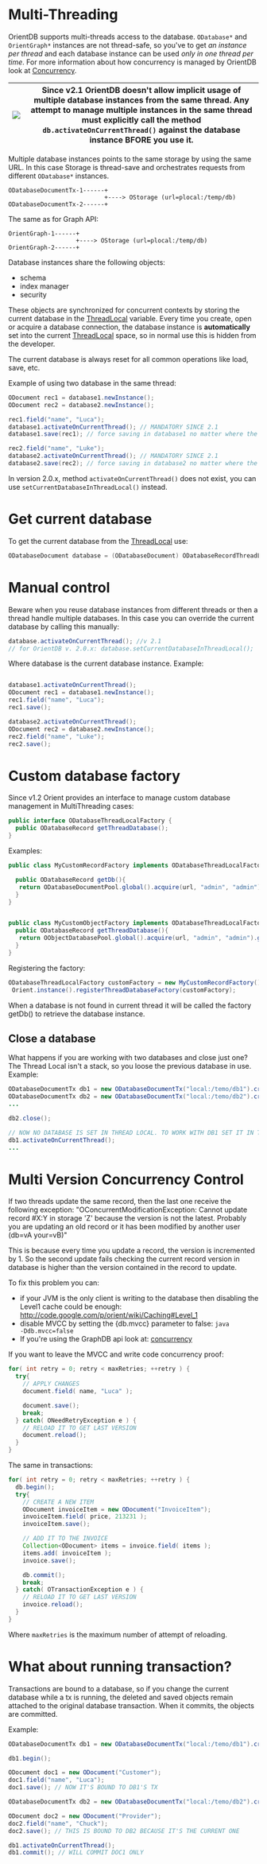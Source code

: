 # Multi-Threading

OrientDB supports multi-threads access to the database. `ODatabase*` and `OrientGraph*` instances are not thread-safe, so you've to get *an instance per thread* and each database instance can be used *only in one thread per time*. For more information about how concurrency is managed by OrientDB look at [Concurrency](Concurrency.md).

|![](images/warning.png)|Since v2.1 OrientDB doesn't allow implicit usage of multiple database instances from the same thread. Any attempt to manage multiple instances in the same thread must explicitly call the method `db.activateOnCurrentThread()` against the database instance BFORE you use it.|
|---|---|

Multiple database instances points to the same storage by using the same URL. In this case Storage is thread-save and orchestrates requests from different ```ODatabase*``` instances.

```
ODatabaseDocumentTx-1------+
                           +----> OStorage (url=plocal:/temp/db)
ODatabaseDocumentTx-2------+
```

The same as for Graph API:

```
OrientGraph-1------+
                   +----> OStorage (url=plocal:/temp/db)
OrientGraph-2------+
```

Database instances share the following objects:
- schema
- index manager
- security

These objects are synchronized for concurrent contexts by storing the current database in the [ThreadLocal](http://download.oracle.com/javase/6/docs/api/java/lang/ThreadLocal.html) variable. Every time you create, open or acquire a database connection, the database instance is **automatically** set into the current [ThreadLocal](http://download.oracle.com/javase/6/docs/api/java/lang/ThreadLocal.html) space, so in normal use this is hidden from the developer.

The current database is always reset for all common operations like load, save, etc.

Example of using two database in the same thread:
```java
ODocument rec1 = database1.newInstance();
ODocument rec2 = database2.newInstance();

rec1.field("name", "Luca");
database1.activateOnCurrentThread(); // MANDATORY SINCE 2.1
database1.save(rec1); // force saving in database1 no matter where the record came from

rec2.field("name", "Luke");
database2.activateOnCurrentThread(); // MANDATORY SINCE 2.1
database2.save(rec2); // force saving in database2 no matter where the record came from
```

In version 2.0.x, method ```activateOnCurrentThread()``` does not exist, you can use ```setCurrentDatabaseInThreadLocal()``` instead.


# Get current database

To get the current database from the [ThreadLocal](http://download.oracle.com/javase/6/docs/api/java/lang/ThreadLocal.html) use:

```java
ODatabaseDocument database = (ODatabaseDocument) ODatabaseRecordThreadLocal.INSTANCE.get();
```

# Manual control

Beware when you reuse database instances from different threads or then a thread handle multiple databases. In this case you can override the current database by calling this manually:

```java
database.activateOnCurrentThread(); //v 2.1
// for OrientDB v. 2.0.x: database.setCurrentDatabaseInThreadLocal();
```

Where database is the current database instance. Example:

```java

database1.activateOnCurrentThread();
ODocument rec1 = database1.newInstance();
rec1.field("name", "Luca");
rec1.save();

database2.activateOnCurrentThread();
ODocument rec2 = database2.newInstance();
rec2.field("name", "Luke");
rec2.save();
```

# Custom database factory

Since v1.2 Orient provides an interface to manage custom database management in MultiThreading cases:

```java
public interface ODatabaseThreadLocalFactory {
  public ODatabaseRecord getThreadDatabase();
}
```

Examples:
```java
public class MyCustomRecordFactory implements ODatabaseThreadLocalFactory {

  public ODatabaseRecord getDb(){
   return ODatabaseDocumentPool.global().acquire(url, "admin", "admin");
  }
}


public class MyCustomObjectFactory implements ODatabaseThreadLocalFactory {
  public ODatabaseRecord getThreadDatabase(){
   return OObjectDatabasePool.global().acquire(url, "admin", "admin").getUnderlying().getUnderlying();
  }
}
```

Registering the factory:

```java
ODatabaseThreadLocalFactory customFactory = new MyCustomRecordFactory();
 Orient.instance().registerThreadDatabaseFactory(customFactory);
```

When a database is not found in current thread it will be called the factory getDb() to retrieve the database instance.

## Close a database

What happens if you are working with two databases and close just one? The Thread Local isn't a stack, so you loose the previous database in use. Example:
```java
ODatabaseDocumentTx db1 = new ODatabaseDocumentTx("local:/temo/db1").create();
ODatabaseDocumentTx db2 = new ODatabaseDocumentTx("local:/temo/db2").create();
...

db2.close();

// NOW NO DATABASE IS SET IN THREAD LOCAL. TO WORK WITH DB1 SET IT IN THE THREAD LOCAL
db1.activateOnCurrentThread();
...
```

# Multi Version Concurrency Control

If two threads update the same record, then the last one receive the following exception:
"OConcurrentModificationException: Cannot update record #X:Y in storage 'Z' because the version is not the latest. Probably you are updating an old record or it has been modified by another user (db=vA your=vB)"

This is because every time you update a record, the version is incremented by 1. So the second update fails checking the current record version in database is higher than the version contained in the record to update.

To fix this problem you can:
- if your JVM is the only client is writing to the database then disabling the Level1 cache could be enough: http://code.google.com/p/orient/wiki/Caching#Level_1
- disable MVCC by setting the {db.mvcc} parameter to false: <code>java -Ddb.mvcc=false</code>
- If you're using the GraphDB api look at: [concurrency](http://code.google.com/p/orient/wiki/GraphDatabaseRaw#ConcurrencyGraphDB)

If you want to leave the MVCC and write code concurrency proof:
```java
for( int retry = 0; retry < maxRetries; ++retry ) {
  try{
    // APPLY CHANGES
    document.field( name, "Luca" );

    document.save();
    break;
  } catch( ONeedRetryException e ) {
    // RELOAD IT TO GET LAST VERSION
    document.reload();
  }
}
```

The same in transactions:
```java
for( int retry = 0; retry < maxRetries; ++retry ) {
  db.begin();
  try{
    // CREATE A NEW ITEM
    ODocument invoiceItem = new ODocument("InvoiceItem");
    invoiceItem.field( price, 213231 );
    invoiceItem.save();

    // ADD IT TO THE INVOICE
    Collection<ODocument> items = invoice.field( items );
    items.add( invoiceItem );
    invoice.save();

    db.commit();
    break;
  } catch( OTransactionException e ) {
    // RELOAD IT TO GET LAST VERSION
    invoice.reload();
  }
}
```

Where <code>maxRetries</code> is the maximum number of attempt of reloading.

# What about running transaction?

Transactions are bound to a database, so if you change the current database while a tx is running, the deleted and saved objects remain attached to the original database transaction. When it commits, the objects are committed.

Example:
```java
ODatabaseDocumentTx db1 = new ODatabaseDocumentTx("local:/temo/db1").create();

db1.begin();

ODocument doc1 = new ODocument("Customer");
doc1.field("name", "Luca");
doc1.save(); // NOW IT'S BOUND TO DB1'S TX

ODatabaseDocumentTx db2 = new ODatabaseDocumentTx("local:/temo/db2").create(); // THE CURRENT DB NOW IS DB2

ODocument doc2 = new ODocument("Provider");
doc2.field("name", "Chuck");
doc2.save(); // THIS IS BOUND TO DB2 BECAUSE IT'S THE CURRENT ONE

db1.activateOnCurrentThread();
db1.commit(); // WILL COMMIT DOC1 ONLY
```
